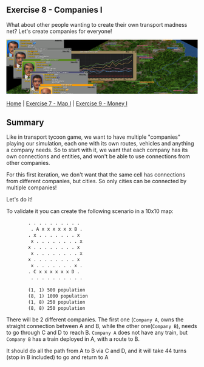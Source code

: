 ## Exercise 8 - Companies I

What about other people wanting to create their own transport madness net? Let's create companies for everyone!

<kbd> <img src="exercise_8_header.png" /> </kbd>

[Home](../README.md) | [Exercise 7 - Map I](exercise-7.md) | [Exercise 9 - Money I](exercise-9.md)

## Summary

Like in transport tycoon game, we want to have multiple "companies" playing our simulation, each one with its own
routes, vehicles and anything a company needs. So to start with it, we want that each company has its own connections
and entities, and won't be able to use connections from other companies.

For this first iteration, we don't want that the same cell has connections from different companies, but cities. So only
cities can be connected by multiple companies!

Let's do it!

To validate it you can create the following scenario in a 10x10 map:

```
        . . . . . . . . . .
         . A x x x x x x B .
        . x . . . . . . . x
         x . . . . . . . . x
        x . . . . . . . . x
         x . . . . . . . . x
        x . . . . . . . . x
         x . . . . . . . x .
        . C x x x x x x D .
         . . . . . . . . . .
         
        (1, 1) 500 population 
        (8, 1) 1000 population 
        (1, 8) 250 population 
        (8, 8) 250 population 
```

There will be 2 different companies. The first one (`Company A`, owns the straight connection between A and B, while the
other one(`Company B`), needs to go through C and D to reach B. `Company A` does not have any train, but `Company B` has
a train deployed in A, with a route to B.

It should do all the path from A to B via C and D, and it will take 44 turns (stop in B included) to go and return to A